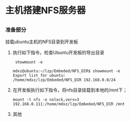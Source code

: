 # 主机搭建NFS服务器

##

### 准备部分

挂载ubuntu主机的NFS目录到开发板

1.  执行如下指令，检查Ubuntu开发板的导出目录

    ```
     showmount -e
    ```

    ```
    mdxz@ubuntu:~/lzp/Embeded/NFS_DIR$ showmount -e
    Export list for ubuntu:
    /home/mdxz/lzp/Embeded/NFS_DIR 192.168.0.0/24
    ```
2.  在开发板执行如下指令，将nfs目录挂载到本地的/mnt下；

    ```
    mount -t nfs -o nolock,vers=3 192.168.0.111:/home/mdxz/lzp/Embeded/NFS_DIR /mnt
    ```
3. 其他
